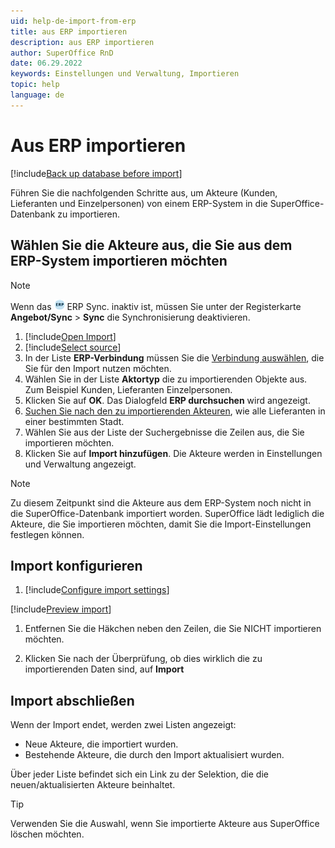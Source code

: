 ```yaml
---
uid: help-de-import-from-erp
title: aus ERP importieren
description: aus ERP importieren
author: SuperOffice RnD
date: 06.29.2022
keywords: Einstellungen und Verwaltung, Importieren
topic: help
language: de
---
```


# Aus ERP importieren

[!include[Back up database before import](includes/caution-backup-before-import.md)]

Führen Sie die nachfolgenden Schritte aus, um Akteure (Kunden, Lieferanten und Einzelpersonen) von einem ERP-System in die SuperOffice-Datenbank zu importieren.

## Wählen Sie die Akteure aus, die Sie aus dem ERP-System importieren möchten

> [!NOTE]
> Wenn das ![Symbol][img1] ERP Sync. inaktiv ist, müssen Sie unter der Registerkarte **Angebot/Sync** > **Sync** die Synchronisierung deaktivieren.

1. [!include[Open Import](includes/open-import.md)]
2. [!include[Select source](includes/select-source.md)]
3. In der Liste **ERP-Verbindung** müssen Sie die [Verbindung auswählen][2], die Sie für den Import nutzen möchten.
4. Wählen Sie in der Liste **Aktortyp** die zu importierenden Objekte aus. Zum Beispiel Kunden, Lieferanten Einzelpersonen.
5. Klicken Sie auf **OK**. Das Dialogfeld **ERP durchsuchen** wird angezeigt.
6. [Suchen Sie nach den zu importierenden Akteuren][1], wie alle Lieferanten in einer bestimmten Stadt.
7. Wählen Sie aus der Liste der Suchergebnisse die Zeilen aus, die Sie importieren möchten.
8. Klicken Sie auf **Import hinzufügen**. Die Akteure werden in Einstellungen und Verwaltung angezeigt.

> [!NOTE]
> Zu diesem Zeitpunkt sind die Akteure aus dem ERP-System noch nicht in die SuperOffice-Datenbank importiert worden. SuperOffice lädt lediglich die Akteure, die Sie importieren möchten, damit Sie die Import-Einstellungen festlegen können.

## Import konfigurieren

1. [!include[Configure import settings](includes/configure-import-settings.md)]

[!include[Preview import](includes/step-preview-import.md)]

1. Entfernen Sie die Häkchen neben den Zeilen, die Sie NICHT importieren möchten.

1. Klicken Sie nach der Überprüfung, ob dies wirklich die zu importierenden Daten sind, auf **Import**

## Import abschließen

Wenn der Import endet, werden zwei Listen angezeigt:

* Neue Akteure, die importiert wurden.
* Bestehende Akteure, die durch den Import aktualisiert wurden.

Über jeder Liste befindet sich ein Link zu der Selektion, die die neuen/aktualisierten Akteure beinhaltet.

> [!TIP]
> Verwenden Sie die Auswahl, wenn Sie importierte Akteure aus SuperOffice löschen möchten.

<!-- Referenced links -->
[1]: ../../../search-options/learn/search-criteria.md
[2]: ../../../quote/learn/admin/sync/index.md

<!-- Referenced images -->
[img1]: ../../../../media/icons/admin/import-erp-small.png
